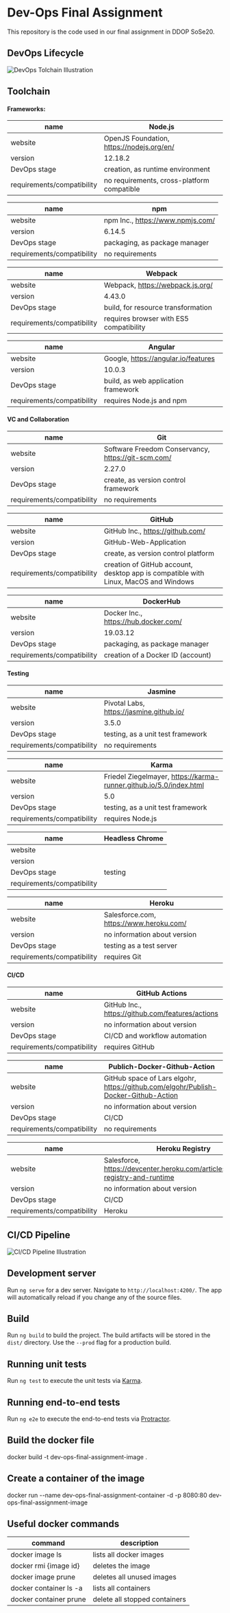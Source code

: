 # Dev-Ops Final Assignment

This repository is the code used in our final assignment in DDOP SoSe20.

## DevOps Lifecycle
![DevOps Tolchain Illustration](https://www.trendreport.de/wp-content/uploads/2017/03/Devops-toolchain.svg_.png)

## Toolchain

#### Frameworks:
| name | Node.js  |
|---|---|
| website           | OpenJS Foundation, https://nodejs.org/en/  |
| version     | 12.18.2 | 
| DevOps stage        | creation, as runtime environment |
| requirements/compatibility    | no requirements, cross-platform compatible |

| name | npm  |
|---|---|
| website           | npm Inc., https://www.npmjs.com/  |
| version     | 6.14.5 | 
| DevOps stage        | packaging, as package manager |
| requirements/compatibility    | no requirements |

| name | Webpack  |
|---|---|
| website           | Webpack, https://webpack.js.org/  |
| version     | 4.43.0 | 
| DevOps stage        | build, for resource transformation |
| requirements/compatibility    | requires browser with ES5 compatibility |

| name | Angular  |
|---|---|
| website           | Google, https://angular.io/features  |
| version     | 10.0.3 | 
| DevOps stage        | build, as web application framework |
| requirements/compatibility    | requires Node.js and npm |

#### VC and Collaboration
| name | Git  |
|---|---|
| website           | Software Freedom Conservancy, https://git-scm.com/  |
| version     | 2.27.0 | 
| DevOps stage        | create, as version control framework |
| requirements/compatibility    | no requirements |

| name | GitHub  |
|---|---|
| website           | GitHub Inc., https://github.com/  |
| version     | GitHub-Web-Application | 
| DevOps stage        | create, as version control platform |
| requirements/compatibility    | creation of GitHub account, desktop app is compatible with Linux, MacOS and Windows |

| name | DockerHub  |
|---|---|
| website           | Docker Inc., https://hub.docker.com/  |
| version     | 19.03.12 | 
| DevOps stage        | packaging, as package manager |
| requirements/compatibility    | creation of a Docker ID (account) |

#### Testing
| name | Jasmine  |
|---|---|
| website           | Pivotal Labs, https://jasmine.github.io/  |
| version     | 3.5.0 | 
| DevOps stage        | testing, as a unit test framework |
| requirements/compatibility    | no requirements |

| name | Karma  |
|---|---|
| website           | Friedel Ziegelmayer, https://karma-runner.github.io/5.0/index.html  |
| version     | 5.0 | 
| DevOps stage        | testing, as a unit test framework |
| requirements/compatibility    | requires Node.js |

| name | Headless Chrome  |
|---|---|
| website           |   |
| version     |  | 
| DevOps stage        | testing |
| requirements/compatibility    |  |

| name | Heroku  |
|---|---|
| website           | Salesforce.com, https://www.heroku.com/  |
| version     | no information about version | 
| DevOps stage        | testing as a test server |
| requirements/compatibility    | requires Git |

#### CI/CD 
| name | GitHub Actions  |
|---|---|
| website           | GitHub Inc., https://github.com/features/actions  |
| version     | no information about version | 
| DevOps stage        | CI/CD and workflow automation |
| requirements/compatibility    | requires GitHub |

| name | Publich-Docker-Github-Action  |
|---|---|
| website           | GitHub space of Lars elgohr, https://github.com/elgohr/Publish-Docker-Github-Action  |
| version     | no information about version | 
| DevOps stage        | CI/CD |
| requirements/compatibility    | no requirements |

| name | Heroku Registry  |
|---|---|
| website           | Salesforce, https://devcenter.heroku.com/articles/container-registry-and-runtime   |
| version     | no information about version | 
| DevOps stage        | CI/CD |
| requirements/compatibility    | Heroku |

## CI/CD Pipeline 
![CI/CD Pipeline Illustration](./docs/img/CI_CD_Toolchain.png "CI/CD Pipeline Illustration")

## Development server

Run `ng serve` for a dev server. Navigate to `http://localhost:4200/`. The app will automatically reload if you change any of the source files.

## Build

Run `ng build` to build the project. The build artifacts will be stored in the `dist/` directory. Use the `--prod` flag for a production build.

## Running unit tests

Run `ng test` to execute the unit tests via [Karma](https://karma-runner.github.io).

## Running end-to-end tests

Run `ng e2e` to execute the end-to-end tests via [Protractor](http://www.protractortest.org/).

## Build the docker file
docker build -t dev-ops-final-assignment-image .

## Create a container of the image
docker run --name dev-ops-final-assignment-container -d -p 8080:80 dev-ops-final-assignment-image



## Useful docker commands
| command | description  |
|---|---|
| docker image ls           | lists all docker images  |
| docker rmi {image id}     | deletes the image| 
| docker image prune        | deletes all unused images |
| docker container ls -a    |  lists all containers |
| docker container prune    | delete all stopped containers|

